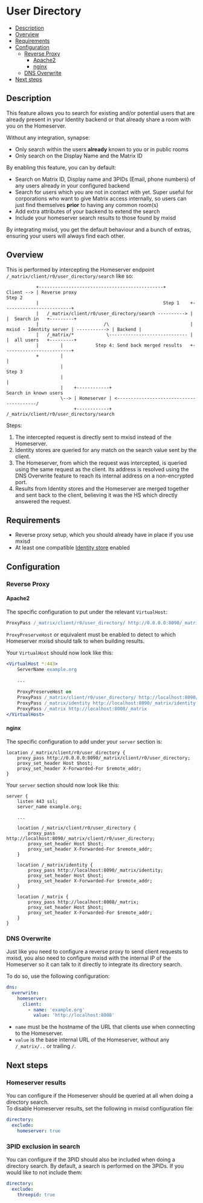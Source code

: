 # User Directory
- [Description](#description)
- [Overview](#overview)
- [Requirements](#requirements)
- [Configuration](#configuration)
  - [Reverse Proxy](#reverse-proxy)
    - [Apache2](#apache2)
    - [nginx](#nginx)
  - [DNS Overwrite](#dns-overwrite)
- [Next steps](#next-steps)

## Description
This feature allows you to search for existing and/or potential users that are already present in your Identity backend
or that already share a room with you on the Homeserver.

Without any integration, synapse:
- Only search within the users **already** known to you or in public rooms
- Only search on the Display Name and the Matrix ID

By enabling this feature, you can by default:
- Search on Matrix ID, Display name and 3PIDs (Email, phone numbers) of any users already in your configured backend
- Search for users which you are not in contact with yet. Super useful for corporations who want to give Matrix access
internally, so users can just find themselves **prior** to having any common room(s)
- Add extra attributes of your backend to extend the search
- Include your homeserver search results to those found by mxisd

By integrating mxisd, you get the default behaviour and a bunch of extras, ensuring your users will always find each other.

## Overview
This is performed by intercepting the Homeserver endpoint `/_matrix/client/r0/user_directory/search` like so:
```
           +----------------------------------------------+
Client --> | Reverse proxy                                                                         Step 2
           |                                              Step 1    +-------------------------+
           |   /_matrix/client/r0/user_directory/search ----------> |                         |  Search in   +---------+
           |                        /\                              | mxisd - Identity server | -----------> | Backend |
           |   /_matrix/*            \----------------------------- |                         |  all users   +---------+
           |        |            Step 4: Send back merged results   +-------------------------+
           +        |                                                            |
                    |                                                          Step 3
                    |                                                            |
                    |    +------------+                                Search in known users
                    \--> | Homeserver | <----------------------------------------/
                         +------------+   /_matrix/client/r0/user_directory/search
```
Steps:
1. The intercepted request is directly sent to mxisd instead of the Homeserver.
2. Identity stores are queried for any match on the search value sent by the client.
3. The Homeserver, from which the request was intercepted, is queried using the same request as the client.
   Its address is resolved using the DNS Overwrite feature to reach its internal address on a non-encrypted port.
4. Results from Identity stores and the Homeserver are merged together and sent back to the client, believing it was the HS
which directly answered the request.

## Requirements
- Reverse proxy setup, which you should already have in place if you use mxisd
- At least one compatible [Identity store](../stores/README.md) enabled
  
## Configuration
### Reverse Proxy
#### Apache2
The specific configuration to put under the relevant `VirtualHost`:
```apache
ProxyPass /_matrix/client/r0/user_directory/ http://0.0.0.0:8090/_matrix/client/r0/user_directory/
```
`ProxyPreserveHost` or equivalent must be enabled to detect to which Homeserver mxisd should talk to when building
results.

Your `VirtualHost` should now look like this:
```apache
<VirtualHost *:443>
    ServerName example.org
    
    ...
    
    ProxyPreserveHost on
    ProxyPass /_matrix/client/r0/user_directory/ http://localhost:8090/_matrix/client/r0/user_directory/
    ProxyPass /_matrix/identity http://localhost:8090/_matrix/identity
    ProxyPass /_matrix http://localhost:8008/_matrix
</VirtualHost>
```

#### nginx
The specific configuration to add under your `server` section is:
```nginx
location /_matrix/client/r0/user_directory {
    proxy_pass http://0.0.0.0:8090/_matrix/client/r0/user_directory;
    proxy_set_header Host $host;
    proxy_set_header X-Forwarded-For $remote_addr;
}
```

Your `server` section should now look like this:
```nginx
server {
    listen 443 ssl;
    server_name example.org;
    
    ...
    
    location /_matrix/client/r0/user_directory {
        proxy_pass http://localhost:8090/_matrix/client/r0/user_directory;
        proxy_set_header Host $host;
        proxy_set_header X-Forwarded-For $remote_addr;
    }
    
    location /_matrix/identity {
        proxy_pass http://localhost:8090/_matrix/identity;
        proxy_set_header Host $host;
        proxy_set_header X-Forwarded-For $remote_addr;
    }
    
    location /_matrix {
        proxy_pass http://localhost:8008/_matrix;
        proxy_set_header Host $host;
        proxy_set_header X-Forwarded-For $remote_addr;
    }
}
```

### DNS Overwrite
Just like you need to configure a reverse proxy to send client requests to mxisd, you also need to configure mxisd with
the internal IP of the Homeserver so it can talk to it directly to integrate its directory search.

To do so, use the following configuration:
```yaml
dns:
  overwrite:
    homeserver:
      client:
        - name: 'example.org'
          value: 'http://localhost:8008'
```
- `name` must be the hostname of the URL that clients use when connecting to the Homeserver.
- `value` is the base internal URL of the Homeserver, without any `/_matrix/..` or trailing `/`.

## Next steps
### Homeserver results
You can configure if the Homeserver should be queried at all when doing a directory search.  
To disable Homeserver results, set the following in mxisd configuration file:
```yaml
directory:
  exclude:
    homeserver: true
```

### 3PID exclusion in search
You can configure if the 3PID should also be included when doing a directory search.
By default, a search is performed on the 3PIDs. If you would like to not include them:
```yaml
directory:
  exclude:
    threepid: true
```
